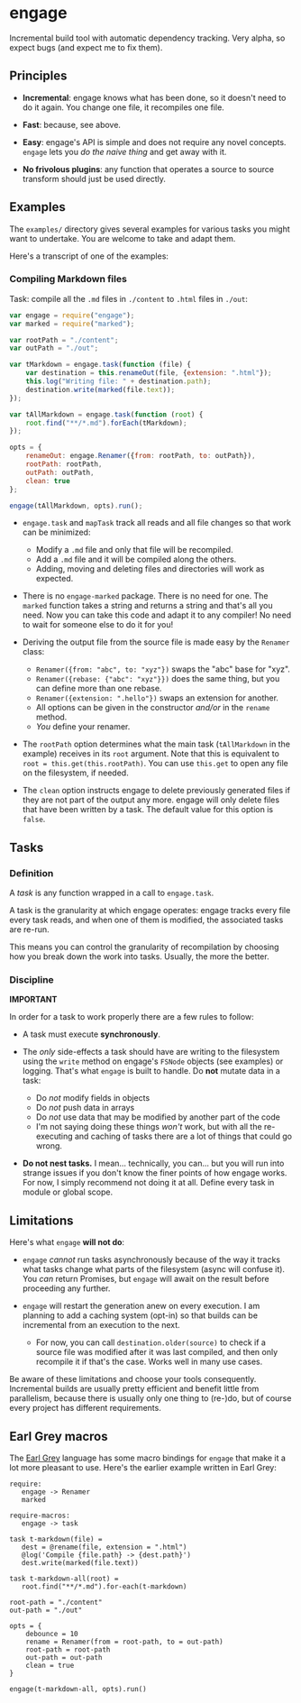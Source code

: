 
engage
======

Incremental build tool with automatic dependency tracking. Very alpha,
so expect bugs (and expect me to fix them).


Principles
----------

* **Incremental**: engage knows what has been done, so it doesn't need
  to do it again. You change one file, it recompiles one file.

* **Fast**: because, see above.

* **Easy**: engage's API is simple and does not require any novel
  concepts. `engage` lets you *do the naive thing* and get away with
  it.

* **No frivolous plugins**: any function that operates a source to
  source transform should just be used directly.



Examples
--------

The `examples/` directory gives several examples for various tasks you
might want to undertake. You are welcome to take and adapt them.

Here's a transcript of one of the examples:

### Compiling Markdown files

Task: compile all the `.md` files in `./content` to `.html` files in
`./out`:

```javascript
var engage = require("engage");
var marked = require("marked");

var rootPath = "./content";
var outPath = "./out";

var tMarkdown = engage.task(function (file) {
    var destination = this.renameOut(file, {extension: ".html"});
    this.log("Writing file: " + destination.path);
    destination.write(marked(file.text));
});

var tAllMarkdown = engage.task(function (root) {
    root.find("**/*.md").forEach(tMarkdown);
});

opts = {
    renameOut: engage.Renamer({from: rootPath, to: outPath}),
    rootPath: rootPath,
    outPath: outPath,
    clean: true
};

engage(tAllMarkdown, opts).run();
```

* `engage.task` and `mapTask` track all reads and all file changes so that
  work can be minimized:
  * Modify a `.md` file and only that file will be recompiled.
  * Add a `.md` file and it will be compiled along the others.
  * Adding, moving and deleting files and directories will work as
    expected.

* There is no `engage-marked` package. There is no need for one. The
  `marked` function takes a string and returns a string and that's all
  you need. Now you can take this code and adapt it to any compiler!
  No need to wait for someone else to do it for you!

* Deriving the output file from the source file is made easy by the
  `Renamer` class:
  * `Renamer({from: "abc", to: "xyz"})` swaps the "abc" base for "xyz".
  * `Renamer({rebase: {"abc": "xyz"}})` does the same thing, but you can
    define more than one rebase.
  * `Renamer({extension: ".hello"})` swaps an extension for another.
  * All options can be given in the constructor *and/or* in the `rename`
    method.
  * *You* define your renamer.

* The `rootPath` option determines what the main task (`tAllMarkdown`
  in the example) receives in its `root` argument. Note that this is
  equivalent to `root = this.get(this.rootPath)`. You can use
  `this.get` to open any file on the filesystem, if needed.

* The `clean` option instructs engage to delete previously generated
  files if they are not part of the output any more. engage will only
  delete files that have been written by a task. The default value for
  this option is `false`.


Tasks
-----

### Definition

A *task* is any function wrapped in a call to `engage.task`.

A task is the granularity at which engage operates: engage tracks
every file every task reads, and when one of them is modified, the
associated tasks are re-run.

This means you can control the granularity of recompilation by
choosing how you break down the work into tasks. Usually, the more the
better.


### Discipline

**IMPORTANT**

In order for a task to work properly there are a few rules to follow:

* A task must execute **synchronously**.

* The *only* side-effects a task should have are writing to the
  filesystem using the `write` method on engage's `FSNode` objects
  (see examples) or logging. That's what `engage` is built to
  handle. Do **not** mutate data in a task:
  * Do *not* modify fields in objects
  * Do *not* push data in arrays
  * Do *not* use data that may be modified by another part of the code
  * I'm not saying doing these things *won't* work, but with all the
    re-executing and caching of tasks there are a lot of things that
    could go wrong.

* **Do not nest tasks.** I mean... technically, you can... but you
  will run into strange issues if you don't know the finer points of
  how engage works. For now, I simply recommend not doing it at
  all. Define every task in module or global scope.



Limitations
-----------

Here's what `engage` **will not do**:

* `engage` *cannot* run tasks asynchronously because of the way it
  tracks what tasks change what parts of the filesystem (async will
  confuse it). You *can* return Promises, but `engage` will await on
  the result before proceeding any further.

* `engage` will restart the generation anew on every execution. I am
  planning to add a caching system (opt-in) so that builds can be
  incremental from an execution to the next.
  * For now, you can call `destination.older(source)` to check if a
    source file was modified after it was last compiled, and then only
    recompile it if that's the case. Works well in many use cases.

Be aware of these limitations and choose your tools
consequently. Incremental builds are usually pretty efficient and
benefit little from parallelism, because there is usually only one
thing to (re-)do, but of course every project has different
requirements.


Earl Grey macros
----------------

The [Earl Grey](http://earl-grey.io) language has some macro bindings
for `engage` that make it a lot more pleasant to use. Here's the
earlier example written in Earl Grey:

```earlgrey
require:
   engage -> Renamer
   marked

require-macros:
   engage -> task

task t-markdown(file) =
   dest = @rename(file, extension = ".html")
   @log('Compile {file.path} -> {dest.path}')
   dest.write(marked(file.text))

task t-markdown-all(root) =
   root.find("**/*.md").for-each(t-markdown)

root-path = "./content"
out-path = "./out"

opts = {
    debounce = 10
    rename = Renamer(from = root-path, to = out-path)
    root-path = root-path
    out-path = out-path
    clean = true
}

engage(t-markdown-all, opts).run()
```
